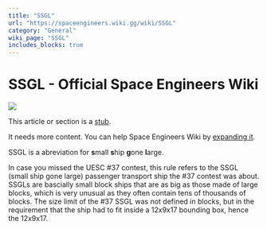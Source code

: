```yaml
---
title: "SSGL"
url: "https://spaceengineers.wiki.gg/wiki/SSGL"
category: "General"
wiki_page: "SSGL"
includes_blocks: true
---
```


# SSGL - Official Space Engineers Wiki

![](https://spaceengineers.wiki.gg/images/thumb/Loading.png/48px-Loading.png?7bc3a9)

This article or section is a [stub](https://spaceengineers.wiki.gg/wiki/Category:Article_stubs "Category:Article stubs").

It needs more content. You can help Space Engineers Wiki by [expanding it](https://spaceengineers.wiki.gg/wiki/SSGL?action=edit).

SSGL is a abreviation for **s**mall **s**hip **g**one **l**arge.

In case you missed the UESC #37 contest, this rule refers to the SSGL (small ship gone large) passenger transport ship the #37 contest was about. SSGLs are bascially small block ships that are as big as those made of large blocks, which is very unusual as they often contain tens of thousands of blocks. The size limit of the #37 SSGL was not defined in blocks, but in the requirement that the ship had to fit inside a 12x9x17 bounding box, hence the 12x9x17.